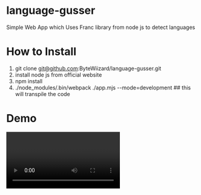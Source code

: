 # language-gusser

Simple Web App which Uses Franc library from node js to detect languages


# How to Install
1. git clone git@github.com:ByteWiizard/language-gusser.git
2. install node js from official website
3. npm install  
4. ./node_modules/.bin/webpack ./app.mjs --mode=development ## this will transpile the code

# Demo

<video controls>
  <img src="images/usage.gif" alt="Usage GIF">
    <!-- Your browser does not support the video tag. -->
</video>
